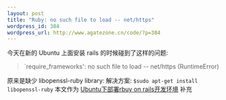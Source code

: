 ```yaml
--- 
layout: post
title: "Ruby: no such file to load -- net/https"
wordpress_id: 384
wordpress_url: http://www.agatezone.cn/code/?p=384
---
```

今天在新的 Ubuntu 上面安装 rails 的时候碰到了这样的问题:
<blockquote>`require_frameworks': no such file to load -- net/https (RuntimeError)</blockquote>
原来是缺少 libopenssl-ruby library:
解决方案:
<code>$sudo apt-get install libopenssl-ruby</code>
本文作为 <a href="http://www.agatezone.cn/code/archives/61">Ubuntu下部署rbuy on rails开发环境</a> 补充
